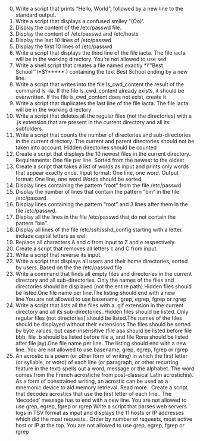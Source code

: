 0. Write a script that prints “Hello, World”, followed by a new line to the standard output.
1. Write a script that displays a confused smiley "(Ôo)'.
2. Display the content of the /etc/passwd file.
3. Display the content of /etc/passwd and /etc/hosts
4. Display the last 10 lines of /etc/passwd
5. Display the first 10 lines of /etc/passwd
6. Write a script that displays the third line of the file iacta. The file iacta will be in the working directory. You’re not allowed to use sed
7. Write a shell script that creates a file named exactly \*\\'"Best School"\'\\*$\?\*\*\*\*\*:) containing the text Best School ending by a new line.
8. Write a script that writes into the file ls_cwd_content the result of the command ls -la. If the file ls_cwd_content already exists, it should be overwritten. If the file ls_cwd_content does not exist, create it.
9. Write a script that duplicates the last line of the file iacta. The file iacta will be in the working directory
10. Write a script that deletes all the regular files (not the directories) with a .js extension that are present in the current directory and all its subfolders.
11. Write a script that counts the number of directories and sub-directories in the current directory. The current and parent directories should not be taken into account. Hidden directories should be counted
12. Create a script that displays the 10 newest files in the current directory. Requirements: One file per line. Sorted from the newest to the oldest
13. Create a script that takes a list of words as input and prints only words that appear exactly once. Input format: One line, one word. Output format: One line, one word.Words should be sorted
14. Display lines containing the pattern “root” from the file /etc/passwd
15. Display the number of lines that contain the pattern “bin” in the file /etc/passwd
16. Display lines containing the pattern “root” and 3 lines after them in the file /etc/passwd.
17. Display all the lines in the file /etc/passwd that do not contain the pattern “bin”.
18. Display all lines of the file /etc/ssh/sshd_config starting with a letter. include capital letters as well
19. Replace all characters A and c from input to Z and e respectively.
20. Create a script that removes all letters c and C from input.
21. Write a script that reverse its input.
22. Write a script that displays all users and their home directories, sorted by users. Based on the the /etc/passwd file
23. Write a command that finds all empty files and directories in the current directory and all sub-directories. Only the names of the files and directories should be displayed (not the entire path).Hidden files should be listed.One file name per line.The listing should end with a new line.You are not allowed to use basename, grep, egrep, fgrep or rgrep
24. Write a script that lists all the files with a .gif extension in the current directory and all its sub-directories..Hidden files should be listed. Only regular files (not directories) should be listed.The names of the files should be displayed without their extensions.The files should be sorted by byte values, but case-insensitive (file aaa should be listed before file bbb, file .b should be listed before file a, and file Rona should be listed after file jay).One file name per line. The listing should end with a new line. You are not allowed to use basename, grep, egrep, fgrep or rgrep
25. An acrostic is a poem (or other form of writing) in which the first letter (or syllable, or word) of each line (or paragraph, or other recurring feature in the text) spells out a word, message or the alphabet. The word comes from the French acrostiche from post-classical Latin acrostichis). As a form of constrained writing, an acrostic can be used as a mnemonic device to aid memory retrieval. Read more.. Create a script that decodes acrostics that use the first letter of each line.. The ‘decoded’ message has to end with a new line. You are not allowed to use grep, egrep, fgrep or rgrep
Write a script that parses web servers logs in TSV format as input and displays the 11 hosts or IP addresses which did the most requests.. Order by number of requests, most active host or IP at the top. You are not allowed to use grep, egrep, fgrep or rgrep
